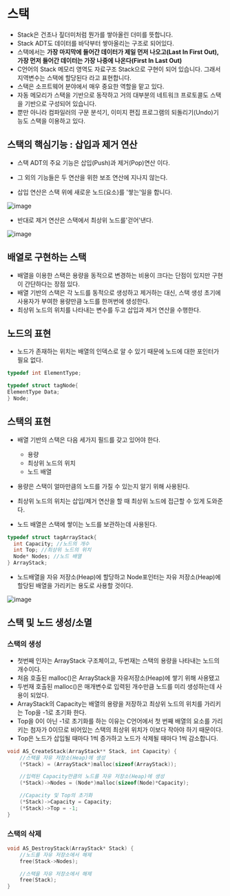# 스택
- Stack은 건초나 짚더미처럼 뭔가를 쌓아올린 더미를 뜻합니다.
- Stack ADT도 데이터를 바닥부터 쌓아올리는 구조로 되어있다.
- 스택에서는 <b>가장 마지막에 들어간 데이터가 제일 먼저 나오고(Last In First Out), 가장 먼저 들어간 데이터는 가장 나중에 나온다(First In Last Out)</b>
- C언어의 Stack 메모리 영역도 자료구조 Stack으로 구현이 되어 있습니다. 그래서 지역변수는 스택에 할당된다 라고 표현합니다.
- 스택은 소프트웨어 분야에서 매우 중요한 역할을 맡고 있다.
- 자동 메모리가 스택을 기반으로 동작하고 거의 대부분의 네트워크 프로토콜도 스택을 기반으로 구성되어 있습니다.
- 뿐만 아니라 컴파일러의 구문 분석기, 이미지 편집 프로그램의 되돌리기(Undo)기능도 스택을 이용하고 있다.

## 스택의 핵심기능 : 삽입과 제거 연산
- 스택 ADT의 주요 기능은 삽입(Push)과 제거(Pop)연산 이다.
- 그 외의 기능들은 두 연산을 위한 보조 연산에 지나지 않는다.

- 삽입 연산은 스택 위에 새로운 노드(요소)를 '쌓는'일을 합니다.

![image](https://github.com/to7485/Clang/assets/54658614/5bfd3cf0-46d3-4683-96ed-619ca3278e38)

- 반대로 제거 연산은 스택에서 최상위 노드를'걷어'낸다.

![image](https://github.com/to7485/Clang/assets/54658614/b3f51f54-9acb-4059-84b4-3a3f6099882f)

## 배열로 구현하는 스택
- 배열을 이용한 스택은 용량을 동적으로 변경하는 비용이 크다는 단점이 있지만 구현이 간단하다는 장점 있다.
- 배열 기반의 스택은 각 노드를 동적으로 생성하고 제거하는 대신, 스택 생성 초기에 사용자가 부여한 용량만큼 노드를 한꺼번에 생성한다.
- 최상위 노드의 위치를 나타내는 변수를 두고 삽입과 제거 연산을 수행한다.

## 노드의 표현
- 노드가 존재하는 위치는 배열의 인덱스로 알 수 있기 때문에 노드에 대한 포인터가 필요 없다.
```c
typedef int ElementType;

typedef struct tagNode{
ElementType Data;
} Node;
```

## 스택의 표현
- 배열 기반의 스택은 다음 세가지 필드를 갖고 있어야 한다.
  - 용량
  - 최상위 노드의 위치
  - 노드 배열
 
- 용량은 스택이 얼마만큼의 노드를 가질 수 있는지 알기 위해 사용된다.
- 최상위 노드의 위치는 삽입/제거 연산을 할 때 최상위 노드에 접근할 수 있게 도와준다.
- 노드 배열은 스택에 쌓이는 노드를 보관하는데 사용된다.

```c
typedef struct tagArrayStack{
  int Capacity; //노드의 개수
  int Top; //최상위 노드의 위치
  Node* Nodes; //노드 배열
} ArrayStack;
```

- 노드배열을 자유 저장소(Heap)에 할당하고 Node포인터는 자유 저장소(Heap)에 할당된 배열을 가리키는 용도로 사용할 것이다.

![image](https://github.com/to7485/Clang/assets/54658614/96cef174-d4ab-45d4-9a35-7bc2b77a9ef0)

## 스택 및 노드 생성/소멸

### 스택의 생성
- 첫번째 인자는 ArrayStack 구조체이고, 두번재는 스택의 용량을 나타내는 노드의 개수이다.
- 처음 호출된 malloc()은 ArrayStack을 자유저장소(Heap)에 쌓기 위해 사용됐고
- 두번재 호출된 malloc()은 매개변수로 입력된 개수만큼 노드를 미리 생성하는데 사용이 되었다.
- ArrayStack의 Capacity는 배열의 용량을 저장하고 최상위 노드의 위치를 가리키는 Top을 -1로 초기화 한다.
- Top을 0이 아닌 -1로 초기화를 하는 이유는 C언어에서 첫 번째 배열의 요소를 가리키는 첨자가 0이므로 비어있는 스택의 최상위 위치가 이보다 작아야 하기 때문이다.
- Top은 노드가 삽입될 때마다 1씩 증가하고 노드가 삭제될 때마다 1씩 감소합니다.
```c
void AS_CreateStack(ArrayStack** Stack, int Capacity) {
	//스택을 자유 저장소(Heap)에 생성
	(*Stack) = (ArrayStack*)malloc(sizeof(ArrayStack));

	//입력된 Capacity만큼의 노드를 자유 저장소(Heap)에 생성
	(*Stack)->Nodes = (Node*)malloc(sizeof(Node)*Capacity);

	//Capacity 및 Top의 초기화
	(*Stack)->Capacity = Capacity;
	(*Stack)->Top = -1;
}
```

### 스택의 삭제
```c
void AS_DestroyStack(ArrayStack* Stack) {
	//노드를 자유 저장소에서 해제
	free(Stack->Nodes);

	//스택을 자유 저장소에서 해제
	free(Stack);
}
```







